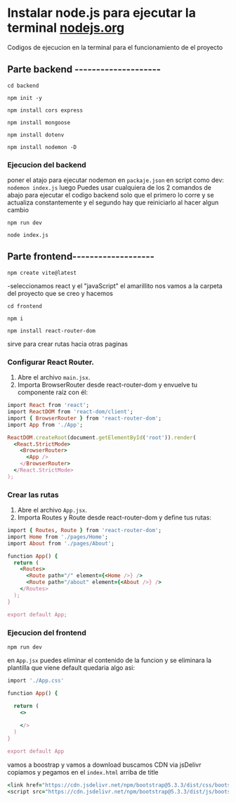 # Instalar node.js para ejecutar la terminal [nodejs.org](https://nodejs.org/es)

Codigos de ejecucion en la terminal para el funcionamiento de el proyecto

## Parte backend --------------------
```
cd backend
```
```
npm init -y
```
```
npm install cors express
```
```
npm install mongoose
```
```
npm install dotenv
```
```
npm install nodemon -D
```
### Ejecucion del backend
 poner el atajo para ejecutar nodemon en ```packaje.json``` en script como dev: ```nodemon index.js``` luego
 Puedes usar cualquiera de los 2 comandos de abajo para ejecutar el codigo backend solo que el primero lo corre y se actualiza constantemente y el segundo hay que reiniciarlo al hacer algun cambio
 ```
 npm run dev
```
```
node index.js
```

## Parte frontend-------------------
```
npm create vite@latest
```
-seleccionamos react y el "javaScript"  el amarillito
nos vamos a la carpeta del proyecto que se creo y hacemos
```
cd frontend
```
```
npm i
```
```
npm install react-router-dom
```
sirve para crear rutas hacia otras paginas

### Configurar React Router.
1. Abre el archivo ```main.jsx```.
2. Importa BrowserRouter desde react-router-dom y envuelve tu componente raíz con él:
   
```ruby
import React from 'react';
import ReactDOM from 'react-dom/client';
import { BrowserRouter } from 'react-router-dom';
import App from './App';

ReactDOM.createRoot(document.getElementById('root')).render(
  <React.StrictMode>
    <BrowserRouter>
      <App />
    </BrowserRouter>
  </React.StrictMode>
);
```
### Crear las rutas
1. Abre el archivo ```App.jsx```.
2. Importa Routes y Route desde react-router-dom y define tus rutas:
```ruby
import { Routes, Route } from 'react-router-dom';
import Home from './pages/Home';
import About from './pages/About';

function App() {
  return (
    <Routes>
      <Route path="/" element={<Home />} />
      <Route path="/about" element={<About />} />
    </Routes>
  );
}

export default App;
```
### Ejecucion del frontend
```
npm run dev
```
en ```App.jsx``` puedes eliminar el contenido de la funcion y se eliminara la plantilla que viene default
quedaria algo asi:

```ruby
import './App.css'

function App() {

  return (
    <>
      
    </>
  )
}

export default App
```

vamos a boostrap y vamos a download buscamos CDN via jsDelivr 
copiamos y pegamos en el ```index.html``` arriba de title

```ruby
<link href="https://cdn.jsdelivr.net/npm/bootstrap@5.3.3/dist/css/bootstrap.min.css" rel="stylesheet" integrity="sha384-QWTKZyjpPEjISv5WaRU9OFeRpok6YctnYmDr5pNlyT2bRjXh0JMhjY6hW+ALEwIH" crossorigin="anonymous">
<script src="https://cdn.jsdelivr.net/npm/bootstrap@5.3.3/dist/js/bootstrap.bundle.min.js" integrity="sha384-YvpcrYf0tY3lHB60NNkmXc5s9fDVZLESaAA55NDzOxhy9GkcIdslK1eN7N6jIeHz" crossorigin="anonymous"></script>
```
